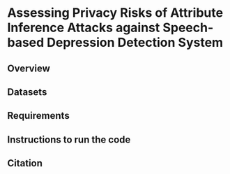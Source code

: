 # Assessing Privacy Risks of Attribute Inference Attacks against Speech-based Depression Detection System

## Overview

## Datasets

## Requirements

## Instructions to run the code

## Citation
